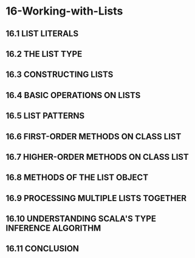 # 16-Working-with-Lists

## 16.1 LIST LITERALS
## 16.2 THE LIST TYPE
## 16.3 CONSTRUCTING LISTS
## 16.4 BASIC OPERATIONS ON LISTS
## 16.5 LIST PATTERNS
## 16.6 FIRST-ORDER METHODS ON CLASS LIST
## 16.7 HIGHER-ORDER METHODS ON CLASS LIST
## 16.8 METHODS OF THE LIST OBJECT
## 16.9 PROCESSING MULTIPLE LISTS TOGETHER
## 16.10 UNDERSTANDING SCALA'S TYPE INFERENCE ALGORITHM
## 16.11 CONCLUSION


